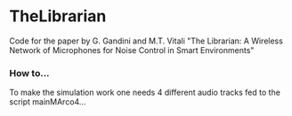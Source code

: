 # TheLibrarian

Code for the paper by G. Gandini and M.T. Vitali
"The Librarian: A Wireless Network of Microphones for Noise Control in Smart Environments"

### How to...
To make the simulation work one needs 4 different audio tracks fed to the script mainMArco4...
